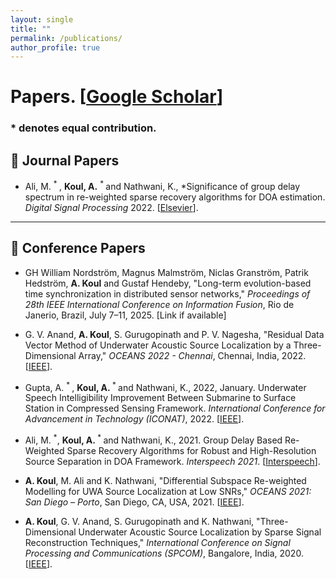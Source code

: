 ```yaml
---
layout: single
title: ""
permalink: /publications/
author_profile: true
---
```


# <i class="fa fa-fw fa-paste"></i> Papers. [[Google Scholar](https://scholar.google.com/citations?user=NljRoewAAAAJ&hl=en)] #

### * denotes equal contribution.

## 📝 Journal Papers

 - Ali, M. <sup> * </sup>, **Koul, A.** <sup> * </sup> and Nathwani, K., *Significance of group delay spectrum in re-weighted sparse recovery algorithms for DOA estimation. *Digital Signal Processing* 2022. [[Elsevier](https://doi.org/10.1016/j.dsp.2022.103388)].

---

## 🎤 Conference Papers

- GH William Nordström, Magnus Malmström, Niclas Granström, Patrik Hedström, **A. Koul** and Gustaf Hendeby, "Long-term evolution-based time synchronization in distributed sensor networks," *Proceedings of 28th IEEE International Conference on Information Fusion*, Rio de Janerio, Brazil, July 7–11, 2025. [Link if available]

- G. V. Anand, **A. Koul**, S. Gurugopinath and P. V. Nagesha, "Residual Data Vector Method of Underwater Acoustic Source Localization by a Three-Dimensional Array," *OCEANS 2022 - Chennai*, Chennai, India, 2022. [[IEEE](https://ieeexplore.ieee.org/document/9775269)].

- Gupta, A. <sup> * </sup>, **Koul, A.**<sup> * </sup> and Nathwani, K., 2022, January. Underwater Speech Intelligibility Improvement Between Submarine to Surface Station in Compressed Sensing Framework. *International Conference for Advancement in Technology (ICONAT)*, 2022. [[IEEE](https://ieeexplore.ieee.org/document/9726099)].

- Ali, M. <sup>*</sup>, **Koul, A.**<sup> * </sup> and Nathwani, K., 2021. Group Delay Based Re-Weighted Sparse Recovery Algorithms for Robust and High-Resolution Source Separation in DOA Framework. *Interspeech 2021*. [[Interspeech](https://www.isca-archive.org/interspeech_2021/ali21_interspeech.html)].

- **A. Koul**, M. Ali and K. Nathwani, "Differential Subspace Re-weighted Modelling for UWA Source Localization at Low SNRs," *OCEANS 2021: San Diego – Porto*, San Diego, CA, USA, 2021. [[IEEE](https://ieeexplore.ieee.org/document/9705716)].

- **A. Koul**, G. V. Anand, S. Gurugopinath and K. Nathwani, "Three-Dimensional Underwater Acoustic Source Localization by Sparse Signal Reconstruction Techniques," *International Conference on Signal Processing and Communications (SPCOM)*, Bangalore, India, 2020. [[IEEE](https://ieeexplore.ieee.org/document/9179579)].
